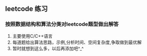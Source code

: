 ## leetcode 练习

### 按照数据结构和算法分类对leetcode题型做出解答

1. 主要使用C/C++语言
2. 每道题给出算法思路，示例,分析时间、空间复杂度,争取做到最优解
3. 暂时就想到这么多，以后再添加吧^_^
